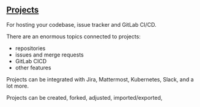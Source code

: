 ## [Projects](https://docs.gitlab.com/ee/user/project/index.html)

For hosting your codebase, issue tracker and GitLab CI/CD.  

There are an enormous topics connected to projects:
* repositories
* issues and merge requests
* GitLab CICD
* other features

Projects can be integrated with  Jira, Mattermost, Kubernetes, Slack, and a lot more.  

Projects can be created, forked, adjusted, imported/exported, 
